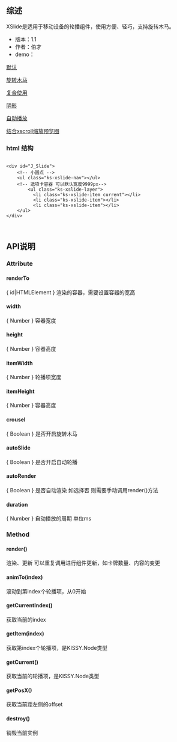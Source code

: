 ## 综述

XSlide是适用于移动设备的轮播组件，使用方便、轻巧，支持旋转木马。

* 版本：1.1
* 作者：伯才
* demo：


[默认](../demo/default.html)

[旋转木马](../demo/crousel.html)

[复合使用](../demo/multiple.html)

[阴影](../demo/shadow.html)

[自动播放](../demo/autoplay.html)

[结合xscroll缩放预览图](http://gallery.kissyui.com/xscroll/1.1.8/demo/with-xslide-zoom.html)

### html 结构

```

<div id="J_Slide">
	<!-- 小圆点 -->
 	<ul class="ks-xslide-nav"></ul>  
	<!-- 选项卡容器 可以默认宽度9999px-->
     	<ul class="ks-xslide-layer">
	      <li class="ks-xslide-item current"></li>
	      <li class="ks-xslide-item"></li>
	      <li class="ks-xslide-item"></li>
	</ul>
</div>



```

## API说明

### Attribute

#### renderTo  

{ id|HTMLElement } 渲染的容器，需要设置容器的宽高

#### width

{ Number } 容器宽度

#### height

{ Number } 容器高度

#### itemWidth

{ Number } 轮播项宽度

#### itemHeight

{ Number } 容器高度

#### crousel

{ Boolean } 是否开启旋转木马

#### autoSlide

{ Boolean } 是否开启自动轮播

#### autoRender

{ Boolean } 是否自动渲染 如选择否 则需要手动调用render()方法

#### duration

{ Number } 自动播放的周期 单位ms




### Method

#### render()

渲染、更新 可以重复调用进行组件更新，如卡牌数量、内容的变更

#### animTo(index)

滚动到第index个轮播项，从0开始

#### getCurrentIndex()

获取当前的index

#### getItem(index)

获取第index个轮播项，是KISSY.Node类型

#### getCurrent()

获取当前的轮播项，是KISSY.Node类型

#### getPosX()

获取当前距左侧的offset

#### destroy()

销毁当前实例





























